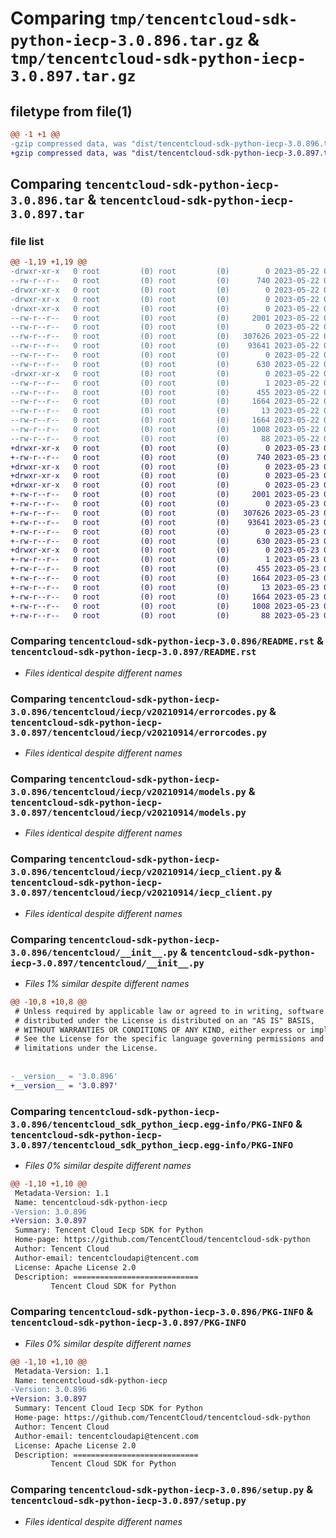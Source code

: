 # Comparing `tmp/tencentcloud-sdk-python-iecp-3.0.896.tar.gz` & `tmp/tencentcloud-sdk-python-iecp-3.0.897.tar.gz`

## filetype from file(1)

```diff
@@ -1 +1 @@
-gzip compressed data, was "dist/tencentcloud-sdk-python-iecp-3.0.896.tar", last modified: Mon May 22 00:25:04 2023, max compression
+gzip compressed data, was "dist/tencentcloud-sdk-python-iecp-3.0.897.tar", last modified: Tue May 23 02:24:32 2023, max compression
```

## Comparing `tencentcloud-sdk-python-iecp-3.0.896.tar` & `tencentcloud-sdk-python-iecp-3.0.897.tar`

### file list

```diff
@@ -1,19 +1,19 @@
-drwxr-xr-x   0 root         (0) root         (0)        0 2023-05-22 00:25:04.000000 tencentcloud-sdk-python-iecp-3.0.896/
--rw-r--r--   0 root         (0) root         (0)      740 2023-05-22 00:25:04.000000 tencentcloud-sdk-python-iecp-3.0.896/README.rst
-drwxr-xr-x   0 root         (0) root         (0)        0 2023-05-22 00:25:04.000000 tencentcloud-sdk-python-iecp-3.0.896/tencentcloud/
-drwxr-xr-x   0 root         (0) root         (0)        0 2023-05-22 00:25:04.000000 tencentcloud-sdk-python-iecp-3.0.896/tencentcloud/iecp/
-drwxr-xr-x   0 root         (0) root         (0)        0 2023-05-22 00:25:04.000000 tencentcloud-sdk-python-iecp-3.0.896/tencentcloud/iecp/v20210914/
--rw-r--r--   0 root         (0) root         (0)     2001 2023-05-22 00:25:04.000000 tencentcloud-sdk-python-iecp-3.0.896/tencentcloud/iecp/v20210914/errorcodes.py
--rw-r--r--   0 root         (0) root         (0)        0 2023-05-22 00:25:04.000000 tencentcloud-sdk-python-iecp-3.0.896/tencentcloud/iecp/v20210914/__init__.py
--rw-r--r--   0 root         (0) root         (0)   307626 2023-05-22 00:25:04.000000 tencentcloud-sdk-python-iecp-3.0.896/tencentcloud/iecp/v20210914/models.py
--rw-r--r--   0 root         (0) root         (0)    93641 2023-05-22 00:25:04.000000 tencentcloud-sdk-python-iecp-3.0.896/tencentcloud/iecp/v20210914/iecp_client.py
--rw-r--r--   0 root         (0) root         (0)        0 2023-05-22 00:25:04.000000 tencentcloud-sdk-python-iecp-3.0.896/tencentcloud/iecp/__init__.py
--rw-r--r--   0 root         (0) root         (0)      630 2023-05-22 00:25:04.000000 tencentcloud-sdk-python-iecp-3.0.896/tencentcloud/__init__.py
-drwxr-xr-x   0 root         (0) root         (0)        0 2023-05-22 00:25:04.000000 tencentcloud-sdk-python-iecp-3.0.896/tencentcloud_sdk_python_iecp.egg-info/
--rw-r--r--   0 root         (0) root         (0)        1 2023-05-22 00:25:04.000000 tencentcloud-sdk-python-iecp-3.0.896/tencentcloud_sdk_python_iecp.egg-info/dependency_links.txt
--rw-r--r--   0 root         (0) root         (0)      455 2023-05-22 00:25:04.000000 tencentcloud-sdk-python-iecp-3.0.896/tencentcloud_sdk_python_iecp.egg-info/SOURCES.txt
--rw-r--r--   0 root         (0) root         (0)     1664 2023-05-22 00:25:04.000000 tencentcloud-sdk-python-iecp-3.0.896/tencentcloud_sdk_python_iecp.egg-info/PKG-INFO
--rw-r--r--   0 root         (0) root         (0)       13 2023-05-22 00:25:04.000000 tencentcloud-sdk-python-iecp-3.0.896/tencentcloud_sdk_python_iecp.egg-info/top_level.txt
--rw-r--r--   0 root         (0) root         (0)     1664 2023-05-22 00:25:04.000000 tencentcloud-sdk-python-iecp-3.0.896/PKG-INFO
--rw-r--r--   0 root         (0) root         (0)     1008 2023-05-22 00:25:04.000000 tencentcloud-sdk-python-iecp-3.0.896/setup.py
--rw-r--r--   0 root         (0) root         (0)       88 2023-05-22 00:25:04.000000 tencentcloud-sdk-python-iecp-3.0.896/setup.cfg
+drwxr-xr-x   0 root         (0) root         (0)        0 2023-05-23 02:24:32.000000 tencentcloud-sdk-python-iecp-3.0.897/
+-rw-r--r--   0 root         (0) root         (0)      740 2023-05-23 02:24:32.000000 tencentcloud-sdk-python-iecp-3.0.897/README.rst
+drwxr-xr-x   0 root         (0) root         (0)        0 2023-05-23 02:24:32.000000 tencentcloud-sdk-python-iecp-3.0.897/tencentcloud/
+drwxr-xr-x   0 root         (0) root         (0)        0 2023-05-23 02:24:32.000000 tencentcloud-sdk-python-iecp-3.0.897/tencentcloud/iecp/
+drwxr-xr-x   0 root         (0) root         (0)        0 2023-05-23 02:24:32.000000 tencentcloud-sdk-python-iecp-3.0.897/tencentcloud/iecp/v20210914/
+-rw-r--r--   0 root         (0) root         (0)     2001 2023-05-23 02:24:32.000000 tencentcloud-sdk-python-iecp-3.0.897/tencentcloud/iecp/v20210914/errorcodes.py
+-rw-r--r--   0 root         (0) root         (0)        0 2023-05-23 02:24:32.000000 tencentcloud-sdk-python-iecp-3.0.897/tencentcloud/iecp/v20210914/__init__.py
+-rw-r--r--   0 root         (0) root         (0)   307626 2023-05-23 02:24:32.000000 tencentcloud-sdk-python-iecp-3.0.897/tencentcloud/iecp/v20210914/models.py
+-rw-r--r--   0 root         (0) root         (0)    93641 2023-05-23 02:24:32.000000 tencentcloud-sdk-python-iecp-3.0.897/tencentcloud/iecp/v20210914/iecp_client.py
+-rw-r--r--   0 root         (0) root         (0)        0 2023-05-23 02:24:32.000000 tencentcloud-sdk-python-iecp-3.0.897/tencentcloud/iecp/__init__.py
+-rw-r--r--   0 root         (0) root         (0)      630 2023-05-23 02:24:32.000000 tencentcloud-sdk-python-iecp-3.0.897/tencentcloud/__init__.py
+drwxr-xr-x   0 root         (0) root         (0)        0 2023-05-23 02:24:32.000000 tencentcloud-sdk-python-iecp-3.0.897/tencentcloud_sdk_python_iecp.egg-info/
+-rw-r--r--   0 root         (0) root         (0)        1 2023-05-23 02:24:32.000000 tencentcloud-sdk-python-iecp-3.0.897/tencentcloud_sdk_python_iecp.egg-info/dependency_links.txt
+-rw-r--r--   0 root         (0) root         (0)      455 2023-05-23 02:24:32.000000 tencentcloud-sdk-python-iecp-3.0.897/tencentcloud_sdk_python_iecp.egg-info/SOURCES.txt
+-rw-r--r--   0 root         (0) root         (0)     1664 2023-05-23 02:24:32.000000 tencentcloud-sdk-python-iecp-3.0.897/tencentcloud_sdk_python_iecp.egg-info/PKG-INFO
+-rw-r--r--   0 root         (0) root         (0)       13 2023-05-23 02:24:32.000000 tencentcloud-sdk-python-iecp-3.0.897/tencentcloud_sdk_python_iecp.egg-info/top_level.txt
+-rw-r--r--   0 root         (0) root         (0)     1664 2023-05-23 02:24:32.000000 tencentcloud-sdk-python-iecp-3.0.897/PKG-INFO
+-rw-r--r--   0 root         (0) root         (0)     1008 2023-05-23 02:24:32.000000 tencentcloud-sdk-python-iecp-3.0.897/setup.py
+-rw-r--r--   0 root         (0) root         (0)       88 2023-05-23 02:24:32.000000 tencentcloud-sdk-python-iecp-3.0.897/setup.cfg
```

### Comparing `tencentcloud-sdk-python-iecp-3.0.896/README.rst` & `tencentcloud-sdk-python-iecp-3.0.897/README.rst`

 * *Files identical despite different names*

### Comparing `tencentcloud-sdk-python-iecp-3.0.896/tencentcloud/iecp/v20210914/errorcodes.py` & `tencentcloud-sdk-python-iecp-3.0.897/tencentcloud/iecp/v20210914/errorcodes.py`

 * *Files identical despite different names*

### Comparing `tencentcloud-sdk-python-iecp-3.0.896/tencentcloud/iecp/v20210914/models.py` & `tencentcloud-sdk-python-iecp-3.0.897/tencentcloud/iecp/v20210914/models.py`

 * *Files identical despite different names*

### Comparing `tencentcloud-sdk-python-iecp-3.0.896/tencentcloud/iecp/v20210914/iecp_client.py` & `tencentcloud-sdk-python-iecp-3.0.897/tencentcloud/iecp/v20210914/iecp_client.py`

 * *Files identical despite different names*

### Comparing `tencentcloud-sdk-python-iecp-3.0.896/tencentcloud/__init__.py` & `tencentcloud-sdk-python-iecp-3.0.897/tencentcloud/__init__.py`

 * *Files 1% similar despite different names*

```diff
@@ -10,8 +10,8 @@
 # Unless required by applicable law or agreed to in writing, software
 # distributed under the License is distributed on an "AS IS" BASIS,
 # WITHOUT WARRANTIES OR CONDITIONS OF ANY KIND, either express or implied.
 # See the License for the specific language governing permissions and
 # limitations under the License.
 
 
-__version__ = '3.0.896'
+__version__ = '3.0.897'
```

### Comparing `tencentcloud-sdk-python-iecp-3.0.896/tencentcloud_sdk_python_iecp.egg-info/PKG-INFO` & `tencentcloud-sdk-python-iecp-3.0.897/tencentcloud_sdk_python_iecp.egg-info/PKG-INFO`

 * *Files 0% similar despite different names*

```diff
@@ -1,10 +1,10 @@
 Metadata-Version: 1.1
 Name: tencentcloud-sdk-python-iecp
-Version: 3.0.896
+Version: 3.0.897
 Summary: Tencent Cloud Iecp SDK for Python
 Home-page: https://github.com/TencentCloud/tencentcloud-sdk-python
 Author: Tencent Cloud
 Author-email: tencentcloudapi@tencent.com
 License: Apache License 2.0
 Description: ============================
         Tencent Cloud SDK for Python
```

### Comparing `tencentcloud-sdk-python-iecp-3.0.896/PKG-INFO` & `tencentcloud-sdk-python-iecp-3.0.897/PKG-INFO`

 * *Files 0% similar despite different names*

```diff
@@ -1,10 +1,10 @@
 Metadata-Version: 1.1
 Name: tencentcloud-sdk-python-iecp
-Version: 3.0.896
+Version: 3.0.897
 Summary: Tencent Cloud Iecp SDK for Python
 Home-page: https://github.com/TencentCloud/tencentcloud-sdk-python
 Author: Tencent Cloud
 Author-email: tencentcloudapi@tencent.com
 License: Apache License 2.0
 Description: ============================
         Tencent Cloud SDK for Python
```

### Comparing `tencentcloud-sdk-python-iecp-3.0.896/setup.py` & `tencentcloud-sdk-python-iecp-3.0.897/setup.py`

 * *Files identical despite different names*

